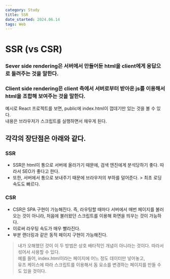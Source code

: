 ```yaml
---
category: Study
title: SSR
date_started: 2024.06.14
tags: Web
---
```

# SSR (vs CSR)
### Sever side rendering은 서버에서 만들어둔 html을 client에게 응답으로 돌려주는 것을 말한다.  
### Client side rendering은 client 측에서 서버로부터 받아온 js를 이용해서 html을 조합해 보여주는 것을 말한다.  

예시로 React 프로젝트를 보면, public에 index.html이 껍데기만 있는 것을 볼 수 있다.  
내용은 브라우저가 스크립트를 실행하면서 채우게 된다.  

## 각각의 장단점은 아래와 같다.  
### SSR
- SSR은 html이 통으로 서버에 올라가기 때문에, 검색 엔진에게 분석당하기 좋다. 따라서 SEO가 좋다고 한다.  
- 또한, 서버에서 통으로 보내주기 때문에 브라우저의 부하를 덜어준다. > 최초 로딩 속도도 빠르다.  

### CSR
- CSR은 SPA 구현이 가능해진다. 즉, 라우팅할 때마다 서버에서 매번 페이지를 불러오는 것이 아니라, 처음에 불러왔던 스크립트를 이용해 화면을 띄우는 것이 가능하다.  
- 이로써 라우팅 속도가 매우 빨라진다.  
- 부분 랜더링과 같은 동적 페이지 구현이 가능해진다.  

> 내가 오해했던 것이 이 두 방법은 상호 배타적인 개념이 아니라는 것이다. 따라서 섞어서 사용할 수 있다.  
예를 들어, index.html이라는 페이지에 어느 정도 데이터만 넣어놓고,  
유즈 케이스에 따라 스크립트를 이용해서 돔 요소를 변경하는 페이지를 만들 수도 있을 것이다.  